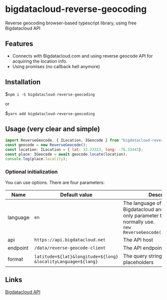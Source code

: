 # bigdatacloud-reverse-geocoding
Reverse geocoding browser-based typescript library, using free Bigdatacloud API

## Features

- Connects with Bigdatacloud.com and using reverse geocode API for acquiring the location info.
- Using promises (no callback hell anymore)

## Installation
$`npm i -S bigdatacloud-reverse-geocoding`

or

$`yarn add bigdatacloud-reverse-geocoding`

## Usage (very clear and simple)
```javascript
import ReverseGeocode, { ILocation, IGeocode } from "bigdatacloud-reverse-geocoding";
const geocode = new ReverseGeocode();
const location: ILocation = { lat: 33.23323, long: -76.33443};
const place: IGeocode = await geocode.locate(location);
console.log(place.locality);
```
### Optional initialization

You can use options. There are four parameters:
                    
| Name | Default value | Description  |
| ------------- | ---------- | --------------------------------------- |
| language  | `en` | The language of the Bigdatacloud answer. This is the only parameter that you would normally use. <br/> `new ReverseGeocode({language:"cn"})` |
| api  | `https://api.bigdatacloud.net` | The API host |
|endpoint | `/data/reverse-geocode-client` | The API endpoint |
| format | `latitude=${lat}&longitude=${long}`<br/>`&localityLanguage=${lang}` | The query string with placeholders |


## Links

[Bigdatacloud API](https://www.bigdatacloud.com/geocoding-apis/free-reverse-geocode-to-city-api)
